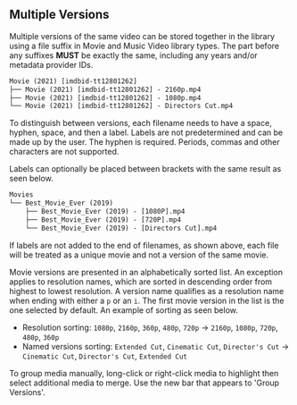 <!-- markdownlint-disable MD041 -->

## Multiple Versions

Multiple versions of the same video can be stored together in the library using a file suffix in Movie and Music Video library types. The part before any suffixes **MUST** be exactly the same, including any years and/or metadata provider IDs.

```txt
Movie (2021) [imdbid-tt12801262]
├── Movie (2021) [imdbid-tt12801262] - 2160p.mp4
├── Movie (2021) [imdbid-tt12801262] - 1080p.mp4
└── Movie (2021) [imdbid-tt12801262] - Directors Cut.mp4
```

To distinguish between versions, each filename needs to have a space, hyphen, space, and then a label. Labels are not predetermined and can be made up by the user. The hyphen is required. Periods, commas and other characters are not supported.

Labels can optionally be placed between brackets with the same result as seen below.

```txt
Movies
└── Best_Movie_Ever (2019)
    ├── Best_Movie_Ever (2019) - [1080P].mp4
    ├── Best_Movie_Ever (2019) - [720P].mp4
    └── Best_Movie_Ever (2019) - [Directors Cut].mp4
```

If labels are not added to the end of filenames, as shown above, each file will be treated as a unique movie and not a version of the same movie.

Movie versions are presented in an alphabetically sorted list. An exception applies to resolution names, which are sorted in descending order from highest to lowest resolution. A version name qualifies as a resolution name when ending with either a `p` or an `i`. The first movie version in the list is the one selected by default. An example of sorting as seen below.

- Resolution sorting: `1080p`, `2160p`, `360p`, `480p`, `720p` → `2160p`, `1080p`, `720p`, `480p`, `360p`
- Named versions sorting: `Extended Cut`, `Cinematic Cut`, `Director's Cut` → `Cinematic Cut`, `Director's Cut`, `Extended Cut`

To group media manually, long-click or right-click media to highlight then select additional media to merge. Use the new bar that appears to 'Group Versions'.

